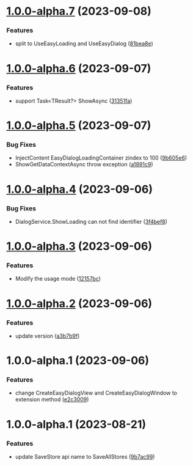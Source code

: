 # [1.0.0-alpha.7](https://github.com/Vctoons/EasyDialog.Avalonia/compare/v1.0.0-alpha.6...v1.0.0-alpha.7) (2023-09-08)


### Features

* split to UseEasyLoading and UseEasyDialog ([81bea8e](https://github.com/Vctoons/EasyDialog.Avalonia/commit/81bea8edeacf54ee6a326a2cbde9a8db535ccaf6))

# [1.0.0-alpha.6](https://github.com/Vctoons/EasyDialog.Avalonia/compare/v1.0.0-alpha.5...v1.0.0-alpha.6) (2023-09-07)


### Features

* support Task<TResult?> ShowAsync ([31351fa](https://github.com/Vctoons/EasyDialog.Avalonia/commit/31351fad74e696b63ebe5ecb8d737a82d0f8a34f))

# [1.0.0-alpha.5](https://github.com/Vctoons/EasyDialog.Avalonia/compare/v1.0.0-alpha.4...v1.0.0-alpha.5) (2023-09-07)


### Bug Fixes

* InjectContent EasyDialogLoadingContainer zindex to 100 ([9b605e6](https://github.com/Vctoons/EasyDialog.Avalonia/commit/9b605e6989b002b2002e1f788db97d330c024707))
* ShowGetDataContextAsync throw exception ([a1891c9](https://github.com/Vctoons/EasyDialog.Avalonia/commit/a1891c9dd4a18de0926036a282a3459eee164594))

# [1.0.0-alpha.4](https://github.com/Vctoons/EasyDialog.Avalonia/compare/v1.0.0-alpha.3...v1.0.0-alpha.4) (2023-09-06)


### Bug Fixes

* DialogService.ShowLoading can not find identifier ([3f4bef8](https://github.com/Vctoons/EasyDialog.Avalonia/commit/3f4bef84f21a4b59207f8fdc89ac16cfe9d8e3fe))

# [1.0.0-alpha.3](https://github.com/Vctoons/EasyDialog.Avalonia/compare/v1.0.0-alpha.2...v1.0.0-alpha.3) (2023-09-06)


### Features

* Modify the usage mode ([12157bc](https://github.com/Vctoons/EasyDialog.Avalonia/commit/12157bc4dcb24889e41865538dfea98f186b1414))

# [1.0.0-alpha.2](https://github.com/Vctoons/EasyDialog.Avalonia/compare/v1.0.0-alpha.1...v1.0.0-alpha.2) (2023-09-06)


### Features

* update version ([a3b7b9f](https://github.com/Vctoons/EasyDialog.Avalonia/commit/a3b7b9f3fa79ef85ec321393a2e4534d1d27c460))

# 1.0.0-alpha.1 (2023-09-06)


### Features

* change CreateEasyDialogView and CreateEasyDialogWindow to extension method ([e2c3009](https://github.com/Vctoons/EasyDialog.Avalonia/commit/e2c3009d763823d33ce0716c6d2bc5ad3c6bed34))

# 1.0.0-alpha.1 (2023-08-21)


### Features

* update  SaveStore api name to SaveAllStores ([9b7ac99](https://github.com/zyknow/NativeAppStore/commit/9b7ac99d556a5bcdb48ba08cbae006a5430dd411))
